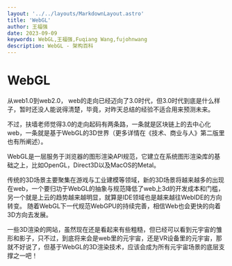 ```yaml
---
layout: '../../layouts/MarkdownLayout.astro'
title: 'WebGL'
author: 王福强
date: 2023-09-09
keywords: WebGL,王福强,Fuqiang Wang,fujohnwang
description: WebGL - 架构百科
---
```


# WebGL

从web1.0到web2.0， web的走向已经迈向了3.0时代，但3.0时代到底是什么样子，暂时还没人能说得清楚，毕竟，对昨天总结的经验不适合用来预测未来。

不过，扶墙老师觉得3.0的走向起码有两条路，一条就是区块链上的去中心化web，一条就是基于WebGL的3D世界（更多详情在《技术、商业与人》第二版里也有所阐述）。

WebGL是一层服务于浏览器的图形渲染API规范，它建立在系统图形渲染库的基础之上，比如OpenGL，Direct3D以及MacOS的Metal。

传统的3D场景主要聚集在游戏与工业建模等领域，新的3D场景将越来越多的出现在web，一个要归功于WebGL的抽象与规范降低了web上3d的开发成本和门槛， 另一个就是上云的趋势越来越明显，就算是IDE领域也是越来越往WebIDE的方向转变。 随着WebGL下一代规范WebGPU的持续完善，相信Web也会更快的向着3D方向去发展。

一些3D渲染的网站，虽然现在还是看起来有些粗糙，但已经可以看到元宇宙的雏形和影子，只不过，到底将来会是web里的元宇宙，还是VR设备里的元宇宙，那就不好说了，但基于WebGL的3D渲染技术，应该会成为所有元宇宙场景的底层支撑之一吧！
